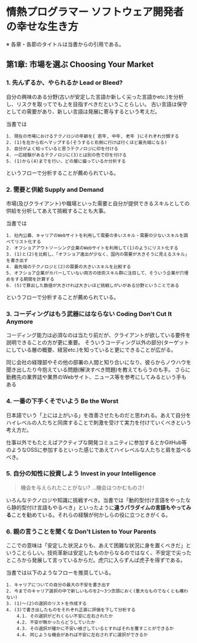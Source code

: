 # 情熱プログラマー ソフトウェア開発者の幸せな生き方

※ 各章・各節のタイトルは当書からの引用である。

## 第1章: 市場を選ぶ Choosing Your Market

### 1. 先んずるか、やられるか Lead or Bleed?

自分の興味のある分野(古いが安定した言語か新しく尖った言語かetc.)を分析し、リスクを取ってでも上を目指すべきだということらしい。
古い言語は保守としての需要があり、新しい言語は発展に寄与するという考えだ。

当書では

```
1. 現在の市場におけるテクノロジの年齢を{ 若年, 中年, 老年 }にそれぞれ分類する
2. (1)を左から右へマップする(そうすると右側に行けば行くほど最先端になる)
3. 自分がよく知っていると思うテクノロジに印を付ける
4. 一応経験があるテクノロジに(3)とは別の色で印を付ける
5. (1)から(4)までを行い、どの層に偏っているか分析する
```

というフローで分析することが薦められている。

### 2. 需要と供給 Supply and Demand

市場(及びクライアント)や職場といった需要と自分が提供できるスキルとしての供給を分析してあえて挑戦することも大事。

当書では

```
1. 社内公募、キャリアのWebサイトを利用して需要の多いスキル・需要の少ないスキルを調べてリスト化する
2. オフショアアウトソーシング企業のWebサイトを利用して(1)のようにリスト化する
3. (1)と(2)を比較し、「オフショア進出が少なく、国内の需要が大きそうに見えるスキル」を書き出す
4. 最先端のテクノロジと(2)の需要の大きいスキルを比較する
5. オフショア企業がカバーしていない両方の技術スキル群に注目して、そういう企業が穴埋めをする期間を計算する
6. (5)で算出した数値が大きければ大きいほど挑戦しがいがある分野ということである
```

というフローで分析することが薦められている。

### 3. コーディングはもう武器にはならない Coding Don't Cut It Anymore

コーディング能力は必須なのは当たり前だが、クライアントが欲している要件を説明できることの方が更に重要。
そういうコーディング以外の部分(ターゲットにしている層の概要、経営etc.)を知っていると更にできることが広がる。

同じ会社の経理部やその他の部署の人間と知り合いになり、彼らからノウハウを聞き出したり今抱えている問題(解決すべき問題)を教えてもらうのも手。
さらに勤務先の業界誌や業界のWebサイト、ニュース等を参考にしてみるという手もある

### 4. 一番の下手くそでいよう Be the Worst

日本語でいう「上には上がいる」を改善させたものだと思われる。あえて自分をハイレベルの人たちと同席することで刺激を受けて実力を付けていくべきという考え方だ。

仕事以外でもたとえばアクティブな開発コミュニティに参加するとかGitHub等のようなOSSに参加するといった感じであえてハイレベルな人たちと肩を並べるべき。

### 5. 自分の知性に投資しよう Invest in your Intelligence

> 機会を与えられたことがない? ...機会はつかむものさ!

いろんなテクノロジや知識に挑戦すべき。当書では「動的型付け言語をやったなら静的型付け言語もやるべき」といったように**違うパラダイムの言語もやってみる**ことを勧めている。それらの経験が何かしらの役に立つときがくる。

### 6. 親の言うことを聞くな Don't Listen to Your Parents

ここでの意味は「安定した状況よりも、あえて困難な状況に身を置くべきだ」ということらしい。技術革新は安定したものからなるのではなく、不安定で尖ったところから発展して言っているからだ。虎穴に入らずんば虎子を得ずである。

当書では以下のようなフローを推奨している。

```
1. キャリアについての自分の最大の不安を書き出す
2. 今までのキャリア選択の中で新しいものを2～3つ念頭におく(重大なものでなくとも構わない)
3. (1)～(2)の選択のリストを作成する
4. (3)で書き出したものをそれぞれ正直に評価を下して分析する
    4.1. その選択がどれくらい不安に左右されたか
    4.2. 不安が無かったらどうしていたか
    4.3. その選択が確かに不安い根ざしているとすればそれを覆すことができるか
    4.4. 同じような機会があれば不安に左右されずに選択ができるか
```
